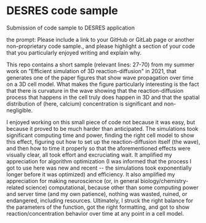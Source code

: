 # DESRES code sample
Submission of code sample to DESRES application


the prompt: Please include a link to your GitHub or GitLab page or another non-proprietary code sample., and please highlight a section of your code that you particularly enjoyed writing and explain why.


This repo contains a short sample (relevant lines: 27-70) from my summer work on "Efficient simulation of 3D reaction-diffusion" in 2021, that generates one of the paper figures that show wave propagation over time on a 3D cell model. What makes the figure particularly interesting is the fact that there is curvature in the wave showing that the reaction-diffusion process that happens in the cell truly does happen in 3D and that the spatial distribution of (here, calcium) concentration is significant and non-negligible. 

I enjoyed working on this small piece of code not because it was easy, but because it proved to be much harder than anticipated. The simulations took significant computing time and power, finding the right cell model to show this effect, figuring out how to set up the reaction-diffusion itself (the wave), and then how to time it properly so that the aforementioned effects were visually clear, all took effort and excruciating wait. It amplified my appreciation for algorithm optimization (I was informed that the process I got to use here was new and recent -- the simulations took exponentially longer before it was optimized) and efficiency. It also amplified my appreciation for making neuroscience (or, in general biology/chemistry-related science) computational, because other than some computing power and server time (and my own patience), nothing was wasted, ruined, or endangered, including resources. 
Ultimately, I struck the right balance for the parameters of the function, got the right formatting, and got to show reaction/concentration behavior over time at any point in a cell model. 

